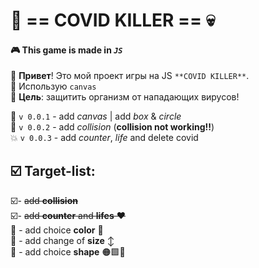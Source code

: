 # 🦠 == COVID KILLER == 💀 #

#### 🎮 This game is made in **_`JS`_**  ####
👋 **Привет**! Это мой проект игры на JS `**COVID KILLER**`.  
🎨 Использую `canvas`  
🎯 **Цель**: защитить организм от нападающих вирусов!


🎯 `v 0.0.1` - add _canvas_ | add _box_ & _circle_  
🥂 `v 0.0.2` - add _collision_ (**collision not working!!**)  
💥 `v 0.0.3`  - add _counter_, _life_ and delete covid

## ☑️ Target-list: ## 

️☑️- ~~add **collision**~~  
☑️- ~~add **counter** and **lifes** ❤️~~  
🔲  -  add choice **color** 🎨  
🔲  -  add change of **size** ↕️  
🔲  -  add choice **shape** 🟠🟩🔷
